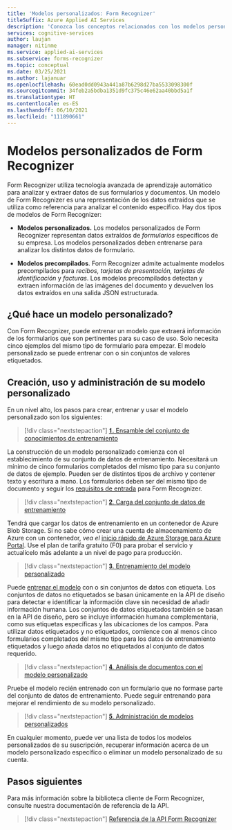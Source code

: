 ```yaml
---
title: 'Modelos personalizados: Form Recognizer'
titleSuffix: Azure Applied AI Services
description: 'Conozca los conceptos relacionados con los modelos personalizados de la API de Form Recognizer: uso y límites.'
services: cognitive-services
author: laujan
manager: nitinme
ms.service: applied-ai-services
ms.subservice: forms-recognizer
ms.topic: conceptual
ms.date: 03/25/2021
ms.author: lajanuar
ms.openlocfilehash: 60ead0dd0943a441a87b6298d27ba5533098300f
ms.sourcegitcommit: 34feb2a5bdba1351d9fc375c46e62aa40bbd5a1f
ms.translationtype: HT
ms.contentlocale: es-ES
ms.lasthandoff: 06/10/2021
ms.locfileid: "111890661"
---
```

# <a name="form-recognizer-custom-models"></a>Modelos personalizados de Form Recognizer

Form Recognizer utiliza tecnología avanzada de aprendizaje automático para analizar y extraer datos de sus formularios y documentos. Un modelo de Form Recognizer es una representación de los datos extraídos que se utiliza como referencia para analizar el contenido específico. Hay dos tipos de modelos de Form Recognizer:

* **Modelos personalizados.** Los modelos personalizados de Form Recognizer representan datos extraídos de _formularios_ específicos de su empresa. Los modelos personalizados deben entrenarse para analizar los distintos datos de formulario.

* **Modelos precompilados**. Form Recognizer admite actualmente modelos precompilados para _recibos, tarjetas de presentación, tarjetas de identificación_ y _facturas_. Los modelos precompilados detectan y extraen información de las imágenes del documento y devuelven los datos extraídos en una salida JSON estructurada.

## <a name="what-does-a-custom-model-do"></a>¿Qué hace un modelo personalizado?

Con Form Recognizer, puede entrenar un modelo que extraerá información de los formularios que son pertinentes para su caso de uso. Solo necesita cinco ejemplos del mismo tipo de formulario para empezar. El modelo personalizado se puede entrenar con o sin conjuntos de valores etiquetados.

## <a name="create-use-and-manage-your-custom-model"></a>Creación, uso y administración de su modelo personalizado

En un nivel alto, los pasos para crear, entrenar y usar el modelo personalizado son los siguientes:

> [!div class="nextstepaction"]
>[&#120783;. Ensamble del conjunto de conocimientos de entrenamiento](build-training-data-set.md#custom-model-input-requirements)

La construcción de un modelo personalizado comienza con el establecimiento de su conjunto de datos de entrenamiento. Necesitará un mínimo de cinco formularios completados del mismo tipo para su conjunto de datos de ejemplo. Pueden ser de distintos tipos de archivo y contener texto y escritura a mano. Los formularios deben ser del mismo tipo de documento y seguir los [requisitos de entrada](build-training-data-set.md#custom-model-input-requirements) para Form Recognizer.  

> [!div class="nextstepaction"]
> [&#120784;. Carga del conjunto de datos de entrenamiento](build-training-data-set.md#upload-your-training-data)

Tendrá que cargar los datos de entrenamiento en un contenedor de Azure Blob Storage. Si no sabe cómo crear una cuenta de almacenamiento de Azure con un contenedor, *vea el* [inicio rápido de Azure Storage para Azure Portal](../../storage/blobs/storage-quickstart-blobs-portal.md). Use el plan de tarifa gratuito (F0) para probar el servicio y actualícelo más adelante a un nivel de pago para producción.  

> [!div class="nextstepaction"]
>[&#120785;. Entrenamiento del modelo personalizado](quickstarts/client-library.md#train-a-custom-model)

Puede [entrenar el modelo](quickstarts/client-library.md#train-a-custom-model) con o sin conjuntos de datos con etiqueta. Los conjuntos de datos no etiquetados se basan únicamente en la API de diseño para detectar e identificar la información clave sin necesidad de añadir información humana. Los conjuntos de datos etiquetados también se basan en la API de diseño, pero se incluye información humana complementaria, como sus etiquetas específicas y las ubicaciones de los campos. Para utilizar datos etiquetados y no etiquetados, comience con al menos cinco formularios completados del mismo tipo para los datos de entrenamiento etiquetados y luego añada datos no etiquetados al conjunto de datos requerido.  

>[!div class="nextstepaction"]
>[&#120786;. Análisis de documentos con el modelo personalizado](quickstarts/client-library.md#analyze-forms-with-a-custom-model)

Pruebe el modelo recién entrenado con un formulario que no formase parte del conjunto de datos de entrenamiento. Puede seguir entrenando para mejorar el rendimiento de su modelo personalizado.  

> [!div class="nextstepaction"]
>[&#120787;. Administración de modelos personalizados](quickstarts/client-library.md#manage-custom-models)

En cualquier momento, puede ver una lista de todos los modelos personalizados de su suscripción, recuperar información acerca de un modelo personalizado específico o eliminar un modelo personalizado de su cuenta.

## <a name="next-steps"></a>Pasos siguientes

Para más información sobre la biblioteca cliente de Form Recognizer, consulte nuestra documentación de referencia de la API.

> [!div class="nextstepaction"]
> [Referencia de la API Form Recognizer](https://westus.dev.cognitive.microsoft.com/docs/services/form-recognizer-api-v2-1/operations/AnalyzeWithCustomForm)
>

